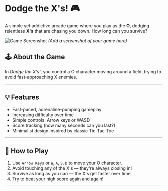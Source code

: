# Dodge the X's! 🎮

A simple yet addictive arcade game where you play as the **O**, dodging relentless **X's** that are chasing you down. How long can you survive?

![Game Screenshot](screenshot.png) *(Add a screenshot of your game here)*

## 🕹️ About the Game

In *Dodge the X's!*, you control a O character moving around a  field, trying to avoid fast-approaching X enemies.


---

## 💡 Features

- Fast-paced, adrenaline-pumping gameplay  
- Increasing difficulty over time  
- Simple controls: Arrow keys or WASD  
- Score tracking (how many seconds can you last?)  
- Minimalist design inspired by classic Tic-Tac-Toe  

---

## 🚀 How to Play

1. Use `Arrow Keys` or `W`, `A`, `S`, `D` to move your O character.
2. Avoid touching any of the X's — they're always closing in!
3. Survive as long as you can — the X's get faster over time.
4. Try to beat your high score again and again!

---


